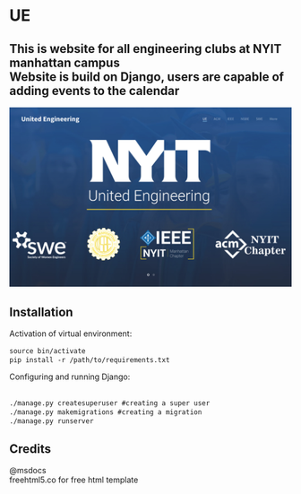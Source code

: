 # UE
This is website for all engineering clubs at NYIT manhattan campus <br/>
Website is build on Django, users are capable of adding events to the calendar <br/>
-----------------------------------------
![alt tag](https://raw.githubusercontent.com/Denisolt/UE/master/mainpage.png)

Installation
-----------------------------------------
Activation of virtual environment:
```
source bin/activate
pip install -r /path/to/requirements.txt
```
Configuring and running Django:
```

./manage.py createsuperuser #creating a super user
./manage.py makemigrations #creating a migration
./manage.py runserver

```
Credits
-----------------------------------------
@msdocs <br/>
freehtml5.co for free html template
